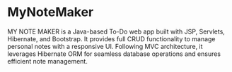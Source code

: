 # MyNoteMaker
MY NOTE MAKER is a Java-based To-Do web app built with JSP, Servlets, Hibernate, and Bootstrap. It provides full CRUD functionality to manage personal notes with a responsive UI. Following MVC architecture, it leverages Hibernate ORM for seamless database operations and ensures efficient note management.
